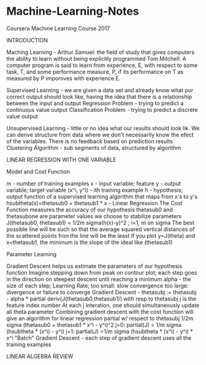 # Machine-Learning-Notes
Coursera Machine Learning Course 2017

INTRODUCTION

Maching Learning - 
  Arthur Samuel: the field of study that gives computers the ability to learn without being explicitly programmed
  Tom Mitchell: A computer program is said to learn from experience, E, with respect to some task, T, and some performance       measure, P, if its performance on T as measured by P imporoves with experience E.

Supervised Learning - we are given a data set and already know what pur correct output should look like, having the idea that   there is a relationship between the input and output
Regression Problem - trying to predict a continuous value output
Classification Problem - trying to predict a discrete value output

Unsupervised Learning - little or no idea what our results should look lik.  We can derive structure from data where we don't   necessarily know the efect of the variables. There is no feedback based on prediction results
Clustering Algorithm - sub segments of data, structured by algorithm


LINEAR REGRESSION WITH ONE VARIABLE

Model and Cost Function

m - number of training examples
x - input variable; feature
y - output variable; target variable
(x^i, y^i) - ith training example
h - hypothesis; output function of a supervised learning algorithm that maps from x's to y's
hsubtheta(x)=thetasub0 + thetasub1 * x  - Linear Regression
The Cost Function measures the accuracy of our hypothesis
thetasub0 and thetasubone are parameter values we choose to stabilize parameters
J(thetasub0, thetasub1) = 1/2m sigma(h(x)-y)^2 ; i=1, m on sigma
The best possible line will be such so that the average squared vertical distances of the scattered points fron the line will be the least
If you plot y=J(theta) and x=thetasub1, the minimum is the slope of the ideal like (thetasub1)

Parameter Learning

Gradient Descent helps us estimate the parameters of our hypothesis function
Imagine stepping down from peak on contour plot; each step goes in the direction on steepest descent until reaching a minimum
  alpha - the size of each step; Learning Rate; too small: slow convergence too large: divergence or failure to converge
Gradient Descent - thetasubj := thetasubj - alpha * partial deriv(J(thetasub0,thetasub1)) with resp.to thetasubj j is the       feature index number
At each j interation, one should simultaneously update all theta parameter
Combining gradient descent with the cost function will give an algorithm for linear regression
  partial w/ respect to thetasubj 1/2m sigma (thetasub0 + thetasub1 * x^i - y^i)^2
j=0: partial(J) = 1/m sigma (hsubtheta * (x^i) - y^i)
j=1: partial(J) =1/m sigma (hsubtheta * (x^i) - y^i) * x^i
"Batch" Gradient Descent - each step of gradient descent uses all the training examples

LINEAR ALGEBRA REVIEW
